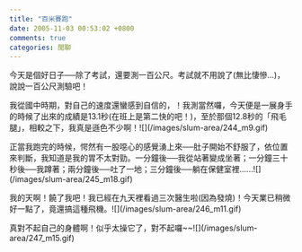 ```yaml
---
title: "百米賽跑"
date: 2005-11-03 00:53:02 +0800
comments: true
categories: 閒聊
---
```

<p>今天是個好日子──除了考試，還要測一百公尺。考試就不用說了(無比悽慘...)，說說一百公尺測驗吧！</p><p>我從國中時期，對自己的速度還蠻感到自信的，！我測當然囉，今天便是一展身手的時候了出來的成績是13.1秒(在班上是第二快的吧！)，至於那個12.8秒的「飛毛腿」，相較之下，我真是遜色不少啊！![](/images/slum-area/244_m9.gif)</p><p>正當我跑完的時候，愕然有一股噁心的感覺湧上來──肚子開始不舒服了，依位置來判斷，我知道是我的胃不太對勁。一分鐘後──我從站著變成坐著；一分鐘三十秒後──我蹲著；兩分鐘後──吐了一地；三分鐘後──躺在保健室裡......![](/images/slum-area/245_m18.gif)</p><p>我的天啊！饒了我吧！我已經在九天裡看過三次醫生啦(因為發燒)！今天業已稍微好一點了，竟還搞這種飛機。![](/images/slum-area/246_m11.gif)</p><p>真對不起自己的身體啊！似乎太操它了，對不起囉~~![](/images/slum-area/247_m15.gif)</p>
